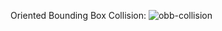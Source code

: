 Oriented Bounding Box Collision:
![obb-collision](https://github.com/user-attachments/assets/f59cc1bb-8257-4723-8794-ea309b9ec622)
